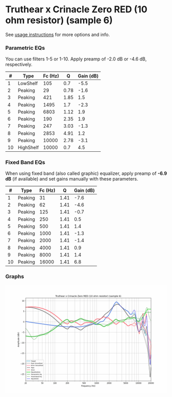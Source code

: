 # Truthear x Crinacle Zero RED (10 ohm resistor) (sample 6)
See [usage instructions](https://github.com/jaakkopasanen/AutoEq#usage) for more options and info.

### Parametric EQs
You can use filters 1-5 or 1-10. Apply preamp of -2.0 dB or -4.6 dB, respectively.

|   # | Type      |   Fc (Hz) |    Q |   Gain (dB) |
|-----|-----------|-----------|------|-------------|
|   1 | LowShelf  |       105 | 0.7  |        -5.5 |
|   2 | Peaking   |        29 | 0.78 |        -1.6 |
|   3 | Peaking   |       421 | 1.85 |         1.5 |
|   4 | Peaking   |      1495 | 1.7  |        -2.3 |
|   5 | Peaking   |      6803 | 1.12 |         1.9 |
|   6 | Peaking   |       190 | 2.35 |         1.9 |
|   7 | Peaking   |       247 | 3.03 |        -1.3 |
|   8 | Peaking   |      2853 | 4.91 |         1.2 |
|   9 | Peaking   |     10000 | 2.78 |        -3.1 |
|  10 | HighShelf |     10000 | 0.7  |         4.5 |

### Fixed Band EQs
When using fixed band (also called graphic) equalizer, apply preamp of **-6.9 dB** (if available) and set gains manually with these parameters.

|   # | Type    |   Fc (Hz) |    Q |   Gain (dB) |
|-----|---------|-----------|------|-------------|
|   1 | Peaking |        31 | 1.41 |        -7.6 |
|   2 | Peaking |        62 | 1.41 |        -4.6 |
|   3 | Peaking |       125 | 1.41 |        -0.7 |
|   4 | Peaking |       250 | 1.41 |         0.5 |
|   5 | Peaking |       500 | 1.41 |         1.4 |
|   6 | Peaking |      1000 | 1.41 |        -1.3 |
|   7 | Peaking |      2000 | 1.41 |        -1.4 |
|   8 | Peaking |      4000 | 1.41 |         0.9 |
|   9 | Peaking |      8000 | 1.41 |         1.4 |
|  10 | Peaking |     16000 | 1.41 |         6.8 |

### Graphs
![](./Truthear%20x%20Crinacle%20Zero%20RED%20(10%20ohm%20resistor)%20(sample%206).png)
